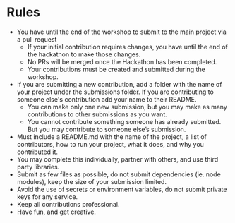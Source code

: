 # Rules

- You have until the end of the workshop to submit to the main project via a pull request
    - If your initial contribution requires changes, you have until the end of the hackathon to make those changes.
    - No PRs will be merged once the Hackathon has been completed.
    - Your contributions must be created and submitted during the workshop.
- If you are submitting a new contribution, add a folder with the name of your project under the submissions folder. If you are contributing to someone else's contribution add your name to their README.
    - You can make only one new submission, but you may make as many contributions to other submissions as you want.
    - You cannot contribute something someone has already submitted. But you may contribute to someone else’s submission.
- Must include a README.md with the name of the project, a list of contributors, how to run your project, what it does, and why you contributed it.
- You may complete this individually, partner with others, and use third party libraries.
- Submit as few files as possible, do not submit dependencies (ie. node modules), keep the size of your submission limited.
- Avoid the use of secrets or environment variables, do not submit private keys for any service.
- Keep all contributions professional.
- Have fun, and get creative.
